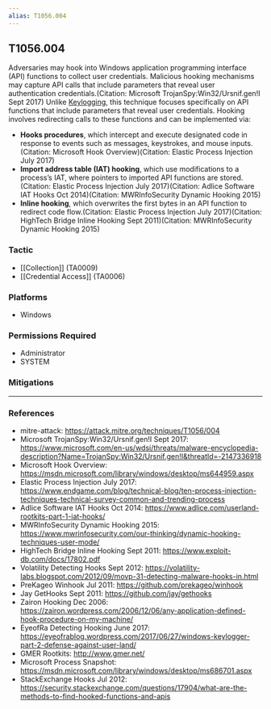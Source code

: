 ```yaml
---
alias: T1056.004
---
```


## T1056.004

Adversaries may hook into Windows application programming interface (API) functions to collect user credentials. Malicious hooking mechanisms may capture API calls that include parameters that reveal user authentication credentials.(Citation: Microsoft TrojanSpy:Win32/Ursnif.gen!I Sept 2017) Unlike [Keylogging](https://attack.mitre.org/techniques/T1056/001),  this technique focuses specifically on API functions that include parameters that reveal user credentials. Hooking involves redirecting calls to these functions and can be implemented via:

* **Hooks procedures**, which intercept and execute designated code in response to events such as messages, keystrokes, and mouse inputs.(Citation: Microsoft Hook Overview)(Citation: Elastic Process Injection July 2017)
* **Import address table (IAT) hooking**, which use modifications to a process’s IAT, where pointers to imported API functions are stored.(Citation: Elastic Process Injection July 2017)(Citation: Adlice Software IAT Hooks Oct 2014)(Citation: MWRInfoSecurity Dynamic Hooking 2015)
* **Inline hooking**, which overwrites the first bytes in an API function to redirect code flow.(Citation: Elastic Process Injection July 2017)(Citation: HighTech Bridge Inline Hooking Sept 2011)(Citation: MWRInfoSecurity Dynamic Hooking 2015)



### Tactic
- [[Collection]] (TA0009)
- [[Credential Access]] (TA0006)

### Platforms
- Windows

### Permissions Required
- Administrator
- SYSTEM

### Mitigations


---
### References

- mitre-attack: https://attack.mitre.org/techniques/T1056/004
- Microsoft TrojanSpy:Win32/Ursnif.gen!I Sept 2017: https://www.microsoft.com/en-us/wdsi/threats/malware-encyclopedia-description?Name=TrojanSpy:Win32/Ursnif.gen!I&threatId=-2147336918
- Microsoft Hook Overview: https://msdn.microsoft.com/library/windows/desktop/ms644959.aspx
- Elastic Process Injection July 2017: https://www.endgame.com/blog/technical-blog/ten-process-injection-techniques-technical-survey-common-and-trending-process
- Adlice Software IAT Hooks Oct 2014: https://www.adlice.com/userland-rootkits-part-1-iat-hooks/
- MWRInfoSecurity Dynamic Hooking 2015: https://www.mwrinfosecurity.com/our-thinking/dynamic-hooking-techniques-user-mode/
- HighTech Bridge Inline Hooking Sept 2011: https://www.exploit-db.com/docs/17802.pdf
- Volatility Detecting Hooks Sept 2012: https://volatility-labs.blogspot.com/2012/09/movp-31-detecting-malware-hooks-in.html
- PreKageo Winhook Jul 2011: https://github.com/prekageo/winhook
- Jay GetHooks Sept 2011: https://github.com/jay/gethooks
- Zairon Hooking Dec 2006: https://zairon.wordpress.com/2006/12/06/any-application-defined-hook-procedure-on-my-machine/
- EyeofRa Detecting Hooking June 2017: https://eyeofrablog.wordpress.com/2017/06/27/windows-keylogger-part-2-defense-against-user-land/
- GMER Rootkits: http://www.gmer.net/
- Microsoft Process Snapshot: https://msdn.microsoft.com/library/windows/desktop/ms686701.aspx
- StackExchange Hooks Jul 2012: https://security.stackexchange.com/questions/17904/what-are-the-methods-to-find-hooked-functions-and-apis
